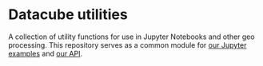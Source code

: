 # Datacube utilities
A collection of utility functions for use in Jupyter Notebooks and other geo processing. This repository serves as a common module for [our Jupyter examples](https://github.com/SatelliteApplicationsCatapult/odc-hub) and [our API](https://github.com/SatelliteApplicationsCatapult/cubequery).
